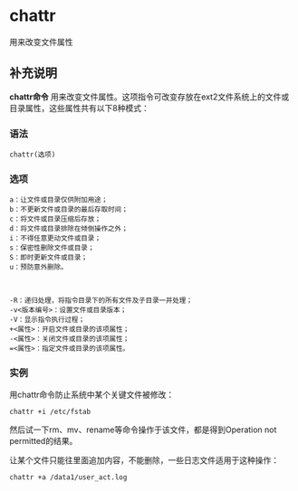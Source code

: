 #  chattr

用来改变文件属性

##  补充说明

**chattr命令** 用来改变文件属性。这项指令可改变存放在ext2文件系统上的文件或目录属性，这些属性共有以下8种模式：

###  语法

    
    
    chattr(选项)
    

###  选项

    
    
    a：让文件或目录仅供附加用途；
    b：不更新文件或目录的最后存取时间；
    c：将文件或目录压缩后存放；
    d：将文件或目录排除在倾倒操作之外；
    i：不得任意更动文件或目录；
    s：保密性删除文件或目录；
    S：即时更新文件或目录；
    u：预防意外删除。
    
    
    
    -R：递归处理，将指令目录下的所有文件及子目录一并处理；
    -v<版本编号>：设置文件或目录版本；
    -V：显示指令执行过程；
    +<属性>：开启文件或目录的该项属性；
    -<属性>：关闭文件或目录的该项属性；
    =<属性>：指定文件或目录的该项属性。
    

###  实例

用chattr命令防止系统中某个关键文件被修改：

    
    
    chattr +i /etc/fstab
    

然后试一下rm、mv、rename等命令操作于该文件，都是得到Operation not permitted的结果。

让某个文件只能往里面追加内容，不能删除，一些日志文件适用于这种操作：

    
    
    chattr +a /data1/user_act.log
    

